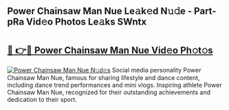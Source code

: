 ## Power Chainsaw Man Nue Le𝚊k𝚎d N𝚞𝚍e - Part-pRa Vid𝚎o Photos Le𝚊ks SWntx

# <h2><a href="http://fb5a0b6.evod.top/?m=Power+Chainsaw+Man+Nue">🔗 👉🔴 Power Chainsaw Man Nue Vid𝚎o Ph𝚘t𝚘s</a></h2>

[![Power Chainsaw Man Nue N𝚞d𝚎s](https://i.imgur.com/8V9OHl7.gif)](http://fb5a0b6.evod.top/?m=Power+Chainsaw+Man+Nue)
Social media personality Power Chainsaw Man Nue, famous for sharing lifestyle and dance content, including dance trend performances and mini vlogs. Inspiring athlete Power Chainsaw Man Nue, recognized for their outstanding achievements and dedication to their sport. 
